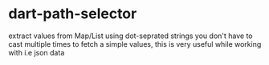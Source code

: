 # dart-path-selector
extract values from Map/List using dot-seprated strings you don't have to cast multiple times to fetch a simple values, this is very useful while working with i.e json data
